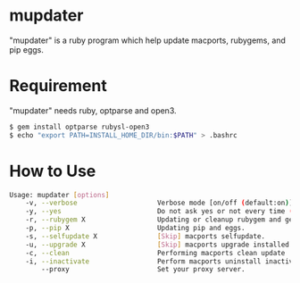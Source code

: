 # mupdater
"mupdater" is a ruby program which help update macports, rubygems, and pip eggs.

# Requirement
"mupdater" needs ruby, optparse and open3.
```bash
$ gem install optparse rubysl-open3
$ echo "export PATH=INSTALL_HOME_DIR/bin:$PATH" > .bashrc
```

# How to Use
```bash
Usage: mupdater [options]
    -v, --verbose                    Verbose mode [on/off (default:on)]
    -y, --yes                        Do not ask yes or not every time (all YES)
    -r, --rubygem X                  Updating or cleanup rubygem and gems. [on/off/cleanup (default:off)]
    -p, --pip X                      Updating pip and eggs.
    -s, --selfupdate X               [Skip] macports selfupdate.
    -u, --upgrade X                  [Skip] macports upgrade installed.
    -c, --clean                      Performing macports clean update
    -i, --inactivate                 Perform macports uninstall inactive.
        --proxy                      Set your proxy server.
```